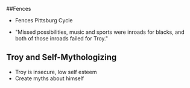 ##Fences

- Fences Pittsburg Cycle


- "Missed possibilities, music and sports were inroads for blacks, and both of those inroads failed for Troy."

## Troy and Self-Mythologizing

- Troy is insecure, low self esteem
- Create myths about himself

